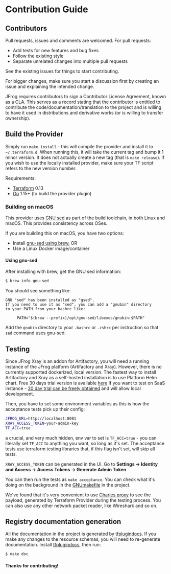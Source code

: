 # Contribution Guide

## Contributors
Pull requests, issues and comments are welcomed. For pull requests:

* Add tests for new features and bug fixes
* Follow the existing style
* Separate unrelated changes into multiple pull requests

See the existing issues for things to start contributing.

For bigger changes, make sure you start a discussion first by creating
an issue and explaining the intended change.

JFrog requires contributors to sign a Contributor License Agreement,
known as a CLA. This serves as a record stating that the contributor is
entitled to contribute the code/documentation/translation to the project
and is willing to have it used in distributions and derivative works
(or is willing to transfer ownership).


## Build the Provider
Simply run `make install` - this will compile the provider and install it to `~/.terraform.d`. When running this, it will
take the current tag and bump it 1 minor version. It does not actually create a new tag (that is `make release`).
If you wish to use the locally installed provider, make sure your TF script refers to the new version number.

Requirements:
- [Terraform](https://www.terraform.io/downloads.html) 0.13
- [Go](https://golang.org/doc/install) 1.15+ (to build the provider plugin)

### Building on macOS

This provider uses [GNU sed](https://www.gnu.org/software/sed/) as part of the build toolchain, in both Linux and macOS. This provides consistency across OSes.

If you are building this on macOS, you have two options:
- Install [gnu-sed using brew](https://formulae.brew.sh/formula/gnu-sed), OR
- Use a Linux Docker image/container

#### Using gnu-sed

After installing with brew, get the GNU sed information:

```sh
$ brew info gnu-sed
```

You should see something like:
```
GNU "sed" has been installed as "gsed".
If you need to use it as "sed", you can add a "gnubin" directory
to your PATH from your bashrc like:

     PATH="$(brew --prefix)/opt/gnu-sed/libexec/gnubin:$PATH"
```

Add the `gnubin` directory to your `.bashrc` or `.zshrc` per instruction so that `sed` command uses gnu-sed.


## Testing
Since JFrog Xray is an addon for Artifactory, you will need a running instance of the JFrog platform (Artifactory and Xray).
However, there is no currently supported dockerized, local version. The fastest way to install Artifactory and Xray as a self-hosted installation is to use Platform
Helm chart. Free 30 days trial version is available [here](https://jfrog.com/start-free/#hosted)
If you want to test on SaaS instance - [30 day trial can be freely obtained](https://jfrog.com/start-free/#saas)
and will allow local development.

Then, you have to set some environment variables as this is how the acceptance tests pick up their config:
```bash
JFROG_URL=http://localhost:8081
XRAY_ACCESS_TOKEN=your-admin-key
TF_ACC=true
```
a crucial, and very much hidden, env var to set is
`TF_ACC=true` - you can literally set `TF_ACC` to anything you want, so long as it's set. The acceptance tests use
terraform testing libraries that, if this flag isn't set, will skip all tests.

`XRAY_ACCESS_TOKEN` can be generated in the UI. Go to **Settings -> Identity and Access -> Access Tokens -> Generate Admin Token**


You can then run the tests as `make acceptance`. You can check what it's doing on the background in the [GNUmakefile](GNUmakefile) in the project.

We've found that it's very convenient to use [Charles proxy](https://www.charlesproxy.com/) to see the payload, generated by Terraform Provider during the testing process.
You can also use any other network packet reader, like Wireshark and so on.


## Registry documentation generation
All the documentation in the project is generated by [tfplugindocs](https://github.com/hashicorp/terraform-plugin-docs).
If you make any changes to the resource schemas, you will need to re-generate documentation.
Install [tfplugindocs](https://github.com/hashicorp/terraform-plugin-docs#installation), then run:
```sh
$ make doc
```

#### Thanks for contributing!
